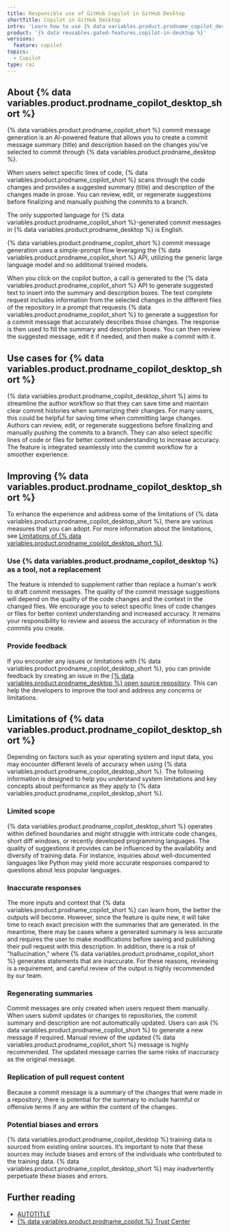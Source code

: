 ```yaml
---
title: Responsible use of GitHub Copilot in GitHub Desktop
shortTitle: Copilot in GitHub Desktop
intro: 'Learn how to use {% data variables.product.prodname_copilot_desktop_short %} responsibly by understanding its purposes, capabilities, and limitations.'
product: '{% data reusables.gated-features.copilot-in-desktop %}'
versions:
  feature: copilot
topics:
  - Copilot
type: rai
---
```


## About {% data variables.product.prodname_copilot_desktop_short %}

{% data variables.product.prodname_copilot_short %} commit message generation is an AI-powered feature that allows you to create a commit message summary (title) and description based on the changes you've selected to commit through {% data variables.product.prodname_desktop %}.

When users select specific lines of code, {% data variables.product.prodname_copilot_short %} scans through the code changes and provides a suggested summary (title) and description of the changes made in prose. You can review, edit, or regenerate suggestions before finalizing and manually pushing the commits to a branch.

The only supported language for {% data variables.product.prodname_copilot_short %}-generated commit messages in {% data variables.product.prodname_desktop %} is English.

{% data variables.product.prodname_copilot_short %} commit message generation uses a simple-prompt flow leveraging the {% data variables.product.prodname_copilot_short %} API, utilizing the generic large language model and no additional trained models.

When you click on the copilot button, a call is generated to the {% data variables.product.prodname_copilot_short %} API to generate suggested text to insert into the summary and description boxes. The text complete request includes information from the selected changes in the different files of the repository in a prompt that requests {% data variables.product.prodname_copilot_short %} to generate a suggestion for a commit message that accurately describes those changes. The response is then used to fill the summary and description boxes. You can then review the suggested message, edit it if needed, and then make a commit with it.

## Use cases for {% data variables.product.prodname_copilot_desktop_short %}

{% data variables.product.prodname_copilot_desktop_short %} aims to streamline the author workflow so that they can save time and maintain clear commit histories when summarizing their changes. For many users, this could be helpful for saving time when committing large changes.  Authors can review, edit, or regenerate suggestions before finalizing and manually pushing the commits to a branch. They can also select specific lines of code or files for better context understanding to increase accuracy. The feature is integrated seamlessly into the commit workflow for a smoother experience.

## Improving {% data variables.product.prodname_copilot_desktop_short %}

To enhance the experience and address some of the limitations of {% data variables.product.prodname_copilot_desktop_short %}, there are various measures that you can adopt. For more information about the limitations, see [Limitations of {% data variables.product.prodname_copilot_desktop_short %}](#limitations-of-copilot-in-github-desktop).

### Use {% data variables.product.prodname_copilot_desktop %} as a tool, not a replacement

The feature is intended to supplement rather than replace a human's work to draft commit messages. The quality of the commit message suggestions will depend on the quality of the code changes and the context in the changed files. We encourage you to select specific lines of code changes or files for better context understanding and increased accuracy. It remains your responsibility to review and assess the accuracy of information in the commits you create.

### Provide feedback

If you encounter any issues or limitations with {% data variables.product.prodname_copilot_desktop_short %}, you can provide feedback by creating an issue in the [{% data variables.product.prodname_desktop %} open source repository](https://github.com/desktop/desktop/issues/new?template=bug_report.yaml ). This can help the developers to improve the tool and address any concerns or limitations.

## Limitations of {% data variables.product.prodname_copilot_desktop_short %}

Depending on factors such as your operating system and input data, you may encounter different levels of accuracy when using {% data variables.product.prodname_copilot_desktop_short %}. The following information is designed to help you understand system limitations and key concepts about performance as they apply to {% data variables.product.prodname_copilot_desktop_short %}.

### Limited scope

{% data variables.product.prodname_copilot_desktop_short %} operates within defined boundaries and might struggle with intricate code changes, short diff windows, or recently developed programming languages. The quality of suggestions it provides can be influenced by the availability and diversity of training data. For instance, inquiries about well-documented languages like Python may yield more accurate responses compared to questions about less popular languages.

### Inaccurate responses

The more inputs and context that {% data variables.product.prodname_copilot_short %} can learn from, the better the outputs will become. However, since the feature is quite new, it will take time to reach exact precision with the summaries that are generated. In the meantime, there may be cases where a generated summary is less accurate and requires the user to make modifications before saving and publishing their pull request with this description. In addition, there is a risk of "hallucination," where {% data variables.product.prodname_copilot_short %} generates statements that are inaccurate. For these reasons, reviewing is a requirement, and careful review of the output is highly recommended by our team.

### Regenerating summaries

Commit messages are only created when users request them manually. When users submit updates or changes to repositories, the commit summary and description are not automatically updated. Users can ask {% data variables.product.prodname_copilot_short %} to generate a new message if required. Manual review of the updated {% data variables.product.prodname_copilot_short %} message is highly recommended. The updated message carries the same risks of inaccuracy as the original message.

### Replication of pull request content

Because a commit message is a summary of the changes that were made in a repository, there is potential for the summary to include harmful or offensive terms if any are within the content of the changes.

### Potential biases and errors

{% data variables.product.prodname_copilot_desktop %} training data is sourced from existing online sources. It’s important to note that these sources may include biases and errors of the individuals who contributed to the training data. {% data variables.product.prodname_copilot_desktop_short %} may inadvertently perpetuate these biases and errors.

## Further reading

* [AUTOTITLE](/free-pro-team@latest/site-policy/github-terms/github-terms-for-additional-products-and-features#github-copilot)
* [{% data variables.product.prodname_copilot %} Trust Center](https://resources.github.com/copilot-trust-center/)
